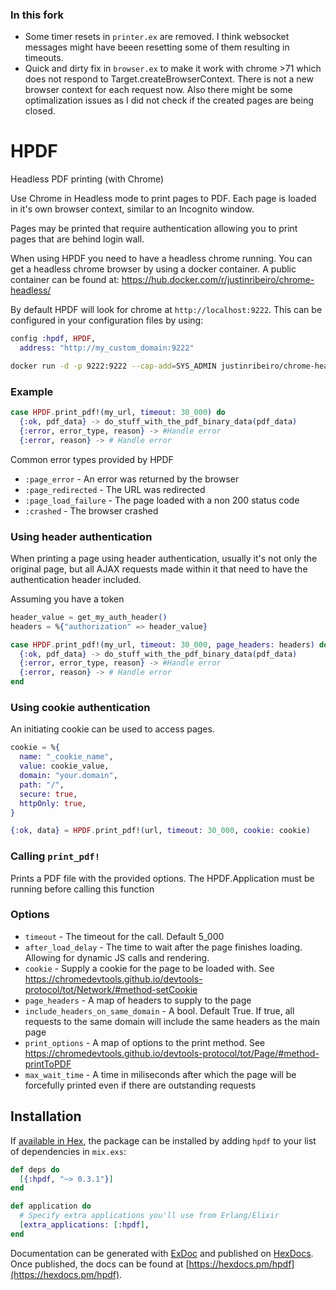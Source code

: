 ### In this fork

* Some timer resets in `printer.ex` are removed. I think websocket messages might have beeen resetting some of them resulting in timeouts.
* Quick and dirty fix in `browser.ex` to make it work with chrome >71 which does not respond to Target.createBrowserContext. There is not a new  browser context for each request now. Also there might be some optimalization issues as I did not check if the created pages are being closed.

# HPDF

Headless PDF printing (with Chrome)

Use Chrome in Headless mode to print pages to PDF.
Each page is loaded in it's own browser context, similar to an Incognito window.

Pages may be printed that require authentication allowing you to print pages that are behind login wall.

When using HPDF you need to have a headless chrome running.
You can get a headless chrome browser by using a docker container.
A public container can be found at: https://hub.docker.com/r/justinribeiro/chrome-headless/

By default HPDF will look for chrome at `http://localhost:9222`.
This can be configured in your configuration files by using:

```elixir
config :hpdf, HPDF,
  address: "http://my_custom_domain:9222"
```

```sh
docker run -d -p 9222:9222 --cap-add=SYS_ADMIN justinribeiro/chrome-headless
```

### Example

```elixir
case HPDF.print_pdf!(my_url, timeout: 30_000) do
  {:ok, pdf_data} -> do_stuff_with_the_pdf_binary_data(pdf_data)
  {:error, error_type, reason} -> #Handle error
  {:error, reason} -> # Handle error
```

Common error types provided by HPDF
* `:page_error` - An error was returned by the browser
* `:page_redirected` - The URL was redirected
* `:page_load_failure` - The page loaded with a non 200 status code
* `:crashed` - The browser crashed

### Using header authentication

When printing a page using header authentication,
usually it's not only the original page, but all AJAX requests made within it that need to have the authentication header included.

Assuming you have a token

```elixir
header_value = get_my_auth_header()
headers = %{"authorization" => header_value}

case HPDF.print_pdf!(my_url, timeout: 30_000, page_headers: headers) do
  {:ok, pdf_data} -> do_stuff_with_the_pdf_binary_data(pdf_data)
  {:error, error_type, reason} -> #Handle error
  {:error, reason} -> # Handle error
end
```

### Using cookie authentication
An initiating cookie can be used to access pages.

```elixir
cookie = %{
  name: "_cookie_name",
  value: cookie_value,
  domain: "your.domain",
  path: "/",
  secure: true,
  httpOnly: true,
}

{:ok, data} = HPDF.print_pdf!(url, timeout: 30_000, cookie: cookie)
```

### Calling `print_pdf!`

Prints a PDF file with the provided options.
The HPDF.Application must be running before calling this function

### Options

* `timeout` - The timeout for the call. Default 5_000
* `after_load_delay` - The time to wait after the page finishes loading. Allowing for dynamic JS calls and rendering.
* `cookie` - Supply a cookie for the page to be loaded with. See https://chromedevtools.github.io/devtools-protocol/tot/Network/#method-setCookie
* `page_headers` - A map of headers to supply to the page
* `include_headers_on_same_domain` - A bool. Default True. If true, all requests to the same domain will include the same headers as the main page
* `print_options` - A map of options to the print method. See https://chromedevtools.github.io/devtools-protocol/tot/Page/#method-printToPDF
* `max_wait_time` - A time in miliseconds after which the page will be forcefully printed even if there are outstanding requests

## Installation

If [available in Hex](https://hex.pm/docs/publish), the package can be installed
by adding `hpdf` to your list of dependencies in `mix.exs`:

```elixir
def deps do
  [{:hpdf, "~> 0.3.1"}]
end

def application do
  # Specify extra applications you'll use from Erlang/Elixir
  [extra_applications: [:hpdf],
end
```

Documentation can be generated with [ExDoc](https://github.com/elixir-lang/ex_doc)
and published on [HexDocs](https://hexdocs.pm). Once published, the docs can
be found at [https://hexdocs.pm/hpdf](https://hexdocs.pm/hpdf).
